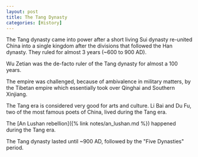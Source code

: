```yaml
---
layout: post
title: The Tang Dynasty
categories: [History]
---
```


The Tang dynasty came into power after a short living Sui dynasty re-united China into a single kingdom
after the divisions that followed the Han dynasty. They ruled for almost 3 years (~600 to 900 AD).

Wu Zetian was the de-facto ruler of the Tang dynasty for almost a 100 years.

The empire was challenged, because of ambivalence in military matters, by the Tibetan empire which
essentially took over Qinghai and Southern Xinjiang.

The Tang era is considered very good for arts and culture. Li Bai and Du Fu, two of the most famous
poets of China, lived during the Tang era.

The [An Lushan rebellion]({% link notes/an_lushan.md %}) happened during the Tang era.

The Tang dynasty lasted until ~900 AD, followed by the "Five Dynasties" period.

